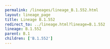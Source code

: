 ```yaml
---
permalink: /lineages/lineage_B.1.552.html
layout: lineage_page
title: Lineage B.1.552
redirect_to: ../lineage.html?lineage=B.1.552
lineage: B.1.552
parent: B.1
children: ['B.1.552']
---
```


